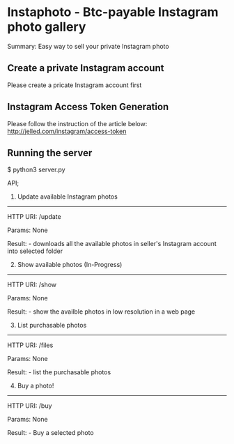 Instaphoto - Btc-payable Instagram photo gallery
================================================

Summary: Easy way to sell your private Instagram photo


Create a private Instagram account
----------------------------------
Please create a pricate Instagram account first 


Instagram Access Token Generation
---------------------------------
Please follow the instruction of the article below:
<http://jelled.com/instagram/access-token>


Running the server
------------------
$ python3 server.py


API;

1. Update available Instagram photos
------------------------------------

HTTP URI: /update

Params: None

Result:
	- downloads all the available photos in seller's Instagram account into selected folder




2. Show available photos (In-Progress)
--------------------------------------

HTTP URI: /show

Params: None

Result:
	- show the availble photos in low resolution in a web page




3. List purchasable photos
--------------------------

HTTP URI: /files

Params: None

Result:
	- list the purchasable photos



4. Buy a photo!
---------------

HTTP URI: /buy

Params: None

Result:
	- Buy a selected photo